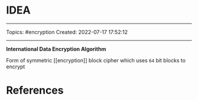 # IDEA
---
Topics: #encryption
Created: 2022-07-17 17:52:12

---

**International Data Encryption Algorithm**

Form of symmetric [[encryption]] block cipher which uses `64` bit blocks to encrypt

# References
